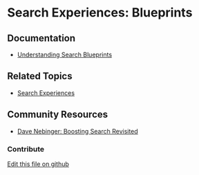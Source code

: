 # Search Experiences: Blueprints

## Documentation

* [Understanding Search Blueprints](https://learn.liferay.com/dxp/latest/en/using-search/liferay-enterprise-search/search-experiences/understanding-search-blueprints.html)

## Related Topics

* [Search Experiences](https://learn.liferay.com/dxp/latest/en/using-search/liferay-enterprise-search/search-experiences.html)

## Community Resources

* [Dave Nebinger: Boosting Search Revisited](https://liferay.dev/web/guest/blogs/-/blogs/boosting-search-revisited)

### Contribute

[Edit this file on github](https://github.com/olafk/controlpanel-documentation-docs/blob/master/md/74en/com_liferay_search_experiences_web_internal_blueprint_admin_portlet_SXPBlueprintAdminPortlet/sxpBlueprints.md)
